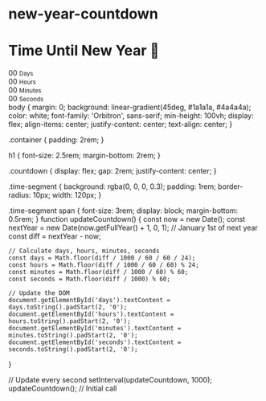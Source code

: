 # new-year-countdown
<!DOCTYPE html>
<html>
<head>
    <title>New Year Countdown</title>
    <link href="https://fonts.googleapis.com/css2?family=Orbitron:wght@500&display=swap" rel="stylesheet">
    <link rel="stylesheet" href="style.css">
</head>
<body>
    <div class="container">
        <h1>Time Until New Year 🎉</h1>
        <div class="countdown">
            <div class="time-segment">
                <span id="days">00</span>
                <small>Days</small>
            </div>
            <div class="time-segment">
                <span id="hours">00</span>
                <small>Hours</small>
            </div>
            <div class="time-segment">
                <span id="minutes">00</span>
                <small>Minutes</small>
            </div>
            <div class="time-segment">
                <span id="seconds">00</span>
                <small>Seconds</small>
            </div>
        </div>
    </div>
    <script src="script.js"></script>
</body>
</html>
body {
    margin: 0;
    background: linear-gradient(45deg, #1a1a1a, #4a4a4a);
    color: white;
    font-family: 'Orbitron', sans-serif;
    min-height: 100vh;
    display: flex;
    align-items: center;
    justify-content: center;
    text-align: center;
}

.container {
    padding: 2rem;
}

h1 {
    font-size: 2.5rem;
    margin-bottom: 2rem;
}

.countdown {
    display: flex;
    gap: 2rem;
    justify-content: center;
}

.time-segment {
    background: rgba(0, 0, 0, 0.3);
    padding: 1rem;
    border-radius: 10px;
    width: 120px;
}

.time-segment span {
    font-size: 3rem;
    display: block;
    margin-bottom: 0.5rem;
}
function updateCountdown() {
    const now = new Date();
    const nextYear = new Date(now.getFullYear() + 1, 0, 1); // January 1st of next year
    const diff = nextYear - now;

    // Calculate days, hours, minutes, seconds
    const days = Math.floor(diff / 1000 / 60 / 60 / 24);
    const hours = Math.floor(diff / 1000 / 60 / 60) % 24;
    const minutes = Math.floor(diff / 1000 / 60) % 60;
    const seconds = Math.floor(diff / 1000) % 60;

    // Update the DOM
    document.getElementById('days').textContent = days.toString().padStart(2, '0');
    document.getElementById('hours').textContent = hours.toString().padStart(2, '0');
    document.getElementById('minutes').textContent = minutes.toString().padStart(2, '0');
    document.getElementById('seconds').textContent = seconds.toString().padStart(2, '0');
}

// Update every second
setInterval(updateCountdown, 1000);
updateCountdown(); // Initial call
